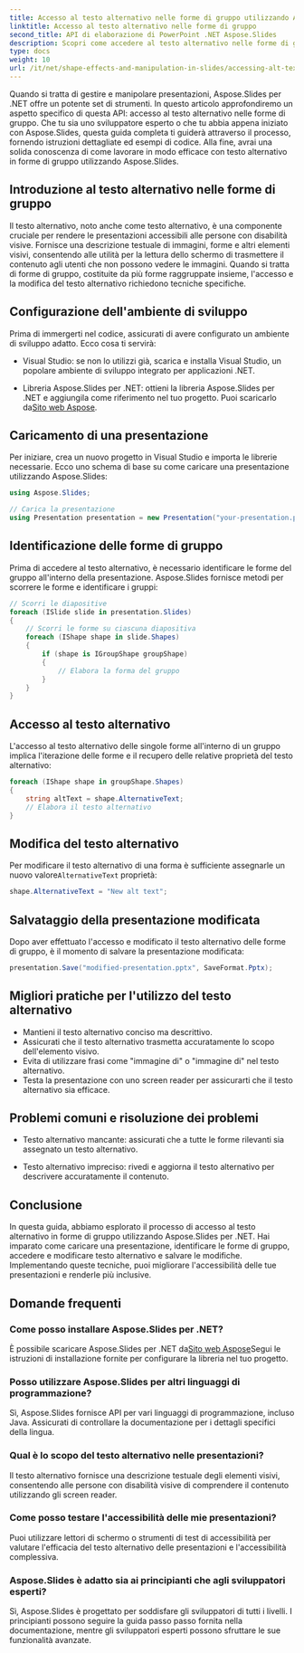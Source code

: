 ```yaml
---
title: Accesso al testo alternativo nelle forme di gruppo utilizzando Aspose.Slides
linktitle: Accesso al testo alternativo nelle forme di gruppo
second_title: API di elaborazione di PowerPoint .NET Aspose.Slides
description: Scopri come accedere al testo alternativo nelle forme di gruppo utilizzando Aspose.Slides per .NET. Guida passo passo con esempi di codice.
type: docs
weight: 10
url: /it/net/shape-effects-and-manipulation-in-slides/accessing-alt-text-group-shapes/
---
```


Quando si tratta di gestire e manipolare presentazioni, Aspose.Slides per .NET offre un potente set di strumenti. In questo articolo approfondiremo un aspetto specifico di questa API: accesso al testo alternativo nelle forme di gruppo. Che tu sia uno sviluppatore esperto o che tu abbia appena iniziato con Aspose.Slides, questa guida completa ti guiderà attraverso il processo, fornendo istruzioni dettagliate ed esempi di codice. Alla fine, avrai una solida conoscenza di come lavorare in modo efficace con testo alternativo in forme di gruppo utilizzando Aspose.Slides.

## Introduzione al testo alternativo nelle forme di gruppo

Il testo alternativo, noto anche come testo alternativo, è una componente cruciale per rendere le presentazioni accessibili alle persone con disabilità visive. Fornisce una descrizione testuale di immagini, forme e altri elementi visivi, consentendo alle utilità per la lettura dello schermo di trasmettere il contenuto agli utenti che non possono vedere le immagini. Quando si tratta di forme di gruppo, costituite da più forme raggruppate insieme, l'accesso e la modifica del testo alternativo richiedono tecniche specifiche.

## Configurazione dell'ambiente di sviluppo

Prima di immergerti nel codice, assicurati di avere configurato un ambiente di sviluppo adatto. Ecco cosa ti servirà:

- Visual Studio: se non lo utilizzi già, scarica e installa Visual Studio, un popolare ambiente di sviluppo integrato per applicazioni .NET.

-  Libreria Aspose.Slides per .NET: ottieni la libreria Aspose.Slides per .NET e aggiungila come riferimento nel tuo progetto. Puoi scaricarlo da[Sito web Aspose](https://reference.aspose.com/slides/net/).

## Caricamento di una presentazione

Per iniziare, crea un nuovo progetto in Visual Studio e importa le librerie necessarie. Ecco uno schema di base su come caricare una presentazione utilizzando Aspose.Slides:

```csharp
using Aspose.Slides;

// Carica la presentazione
using Presentation presentation = new Presentation("your-presentation.pptx");
```

## Identificazione delle forme di gruppo

Prima di accedere al testo alternativo, è necessario identificare le forme del gruppo all'interno della presentazione. Aspose.Slides fornisce metodi per scorrere le forme e identificare i gruppi:

```csharp
// Scorri le diapositive
foreach (ISlide slide in presentation.Slides)
{
    // Scorri le forme su ciascuna diapositiva
    foreach (IShape shape in slide.Shapes)
    {
        if (shape is IGroupShape groupShape)
        {
            // Elabora la forma del gruppo
        }
    }
}
```

## Accesso al testo alternativo

L'accesso al testo alternativo delle singole forme all'interno di un gruppo implica l'iterazione delle forme e il recupero delle relative proprietà del testo alternativo:

```csharp
foreach (IShape shape in groupShape.Shapes)
{
    string altText = shape.AlternativeText;
    // Elabora il testo alternativo
}
```

## Modifica del testo alternativo

 Per modificare il testo alternativo di una forma è sufficiente assegnarle un nuovo valore`AlternativeText` proprietà:

```csharp
shape.AlternativeText = "New alt text";
```

## Salvataggio della presentazione modificata

Dopo aver effettuato l'accesso e modificato il testo alternativo delle forme di gruppo, è il momento di salvare la presentazione modificata:

```csharp
presentation.Save("modified-presentation.pptx", SaveFormat.Pptx);
```

## Migliori pratiche per l'utilizzo del testo alternativo

- Mantieni il testo alternativo conciso ma descrittivo.
- Assicurati che il testo alternativo trasmetta accuratamente lo scopo dell'elemento visivo.
- Evita di utilizzare frasi come "immagine di" o "immagine di" nel testo alternativo.
- Testa la presentazione con uno screen reader per assicurarti che il testo alternativo sia efficace.

## Problemi comuni e risoluzione dei problemi

- Testo alternativo mancante: assicurati che a tutte le forme rilevanti sia assegnato un testo alternativo.

- Testo alternativo impreciso: rivedi e aggiorna il testo alternativo per descrivere accuratamente il contenuto.

## Conclusione

In questa guida, abbiamo esplorato il processo di accesso al testo alternativo in forme di gruppo utilizzando Aspose.Slides per .NET. Hai imparato come caricare una presentazione, identificare le forme di gruppo, accedere e modificare testo alternativo e salvare le modifiche. Implementando queste tecniche, puoi migliorare l'accessibilità delle tue presentazioni e renderle più inclusive.

## Domande frequenti

### Come posso installare Aspose.Slides per .NET?

 È possibile scaricare Aspose.Slides per .NET da[Sito web Aspose](https://reference.aspose.com/slides/net/)Segui le istruzioni di installazione fornite per configurare la libreria nel tuo progetto.

### Posso utilizzare Aspose.Slides per altri linguaggi di programmazione?

Sì, Aspose.Slides fornisce API per vari linguaggi di programmazione, incluso Java. Assicurati di controllare la documentazione per i dettagli specifici della lingua.

### Qual è lo scopo del testo alternativo nelle presentazioni?

Il testo alternativo fornisce una descrizione testuale degli elementi visivi, consentendo alle persone con disabilità visive di comprendere il contenuto utilizzando gli screen reader.

### Come posso testare l'accessibilità delle mie presentazioni?

Puoi utilizzare lettori di schermo o strumenti di test di accessibilità per valutare l'efficacia del testo alternativo delle presentazioni e l'accessibilità complessiva.

### Aspose.Slides è adatto sia ai principianti che agli sviluppatori esperti?

Sì, Aspose.Slides è progettato per soddisfare gli sviluppatori di tutti i livelli. I principianti possono seguire la guida passo passo fornita nella documentazione, mentre gli sviluppatori esperti possono sfruttare le sue funzionalità avanzate.